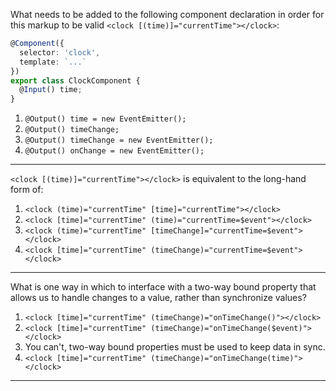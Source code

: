 <!--
	Correct answer is 3.

  1 - This may expose a misunderstanding of class member declarations in typescript
  2 - This answer may expose a misunderstanding between the implicit behaviour of the `@Input()` decorator and having to explicitly construct and assign an `EventEmitter` to a member decorated with `@Output()`. It may be assumed that by decorating something as an output you should achieve the expected behaviour
  4 - This may expose confusion between the relationship of the property names and that suffixing an output member name with `Change`
-->
What needs to be added to the following component declaration in order for this markup to be valid `<clock [(time)]="currentTime"></clock>`:

```typescript
@Component({
  selector: 'clock',
  template: `...`
})
export class ClockComponent {
  @Input() time;
}
```

1. `@Output() time = new EventEmitter();`
1. `@Output() timeChange;`
1. `@Output() timeChange = new EventEmitter();`
1. `@Output() onChange = new EventEmitter();`

---

<!--
	Correct answer is 4.

  1 - This may expose a misunderstanding of outputs and two-way binding itself, since the short-hand syntax looks like a simpe combination of these two attributes
  2 - This answer may expose confusion with the naming relationship between `time` and `timeChange`
  3 - Input/Output syntax is not well understood
-->
`<clock [(time)]="currentTime"></clock>` is equivalent to the long-hand form of:

1. `<clock (time)="currentTime" [time]="currentTime"></clock>`
1. `<clock [time]="currentTime" (time)="currentTime=$event"></clock>`
1. `<clock (time)="currentTime" [timeChange]="currentTime=$event"></clock>`
1. `<clock [time]="currentTime" (timeChange)="currentTime=$event"></clock>`

---

<!--
	Correct answer is 2.

  1 - This may expose the assumption that values will be implcitily passed into the called back provided
  3 - This answer may expose confusion of how tw-way bindings actually work.
  4 - This may expose confusion or a lack of understanding what the the `$event` variable represents
-->
What is one way in which to interface with a two-way bound property that allows us to handle changes to a value, rather than synchronize values?

1. `<clock [time]="currentTime" (timeChange)="onTimeChange()"></clock>`
1. `<clock [time]="currentTime" (timeChange)="onTimeChange($event)"></clock>`
1. You can't, two-way bound properties must be used to keep data in sync.
1. `<clock [time]="currentTime" (timeChange)="onTimeChange(time)"></clock>`

---

